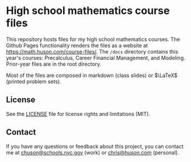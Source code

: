# High school mathematics course files

This repository hosts files for my high school mathematics courses. The Github Pages functionality renders the files as a website at <https://math.huson.com/course-files/>. The `/docs` directory contains this year's courses: Precalculus, Career Financial Management, and Modeling. Prior-year files are in the root directory.

Most of the files are composed in markdown (class slides) or $\LaTeX$ (printed problem sets).

## License

See the [LICENSE](LICENSE.md) file for license rights and limitations (MIT).

## Contact

If you have any questions or feedback about this project, you can contact me at chuson@schools.nyc.gov (work) or chris@huson.com (personal).
